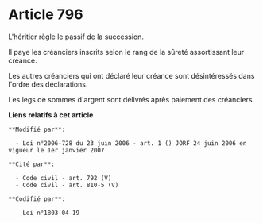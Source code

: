 # Article 796

L'héritier règle le passif de la succession.

Il paye les créanciers inscrits selon le rang de la sûreté assortissant leur créance.

Les autres créanciers qui ont déclaré leur créance sont désintéressés dans l'ordre des déclarations.

Les legs de sommes d'argent sont délivrés après paiement des créanciers.

**Liens relatifs à cet article**

	**Modifié par**:

	  - Loi n°2006-728 du 23 juin 2006 - art. 1 () JORF 24 juin 2006 en vigueur le 1er janvier 2007

	**Cité par**:

	  - Code civil - art. 792 (V)
	  - Code civil - art. 810-5 (V)

	**Codifié par**:

	  - Loi n°1803-04-19

